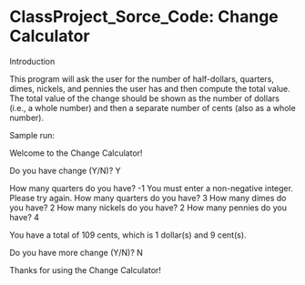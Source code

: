 # ClassProject_Sorce_Code: Change Calculator

Introduction

This program will ask the user for the number of half-dollars, quarters, dimes, nickels, and pennies the user has and then compute the 
total value. The total value of the change should be shown as the  number of dollars (i.e., a whole number) and then a separate number 
of cents (also as a whole number). 

Sample run:

Welcome to the Change Calculator!

Do you have change (Y/N)? Y

How many quarters do you have? -1
You must enter a non-negative integer.  Please try again.
How many quarters do you have? 3
How many dimes do you have? 2
How many nickels do you have? 2
How many pennies do you have? 4

You have a total of 109 cents, which is 1 dollar(s) and 9 cent(s).

Do you have more change (Y/N)? N

Thanks for using the Change Calculator!
